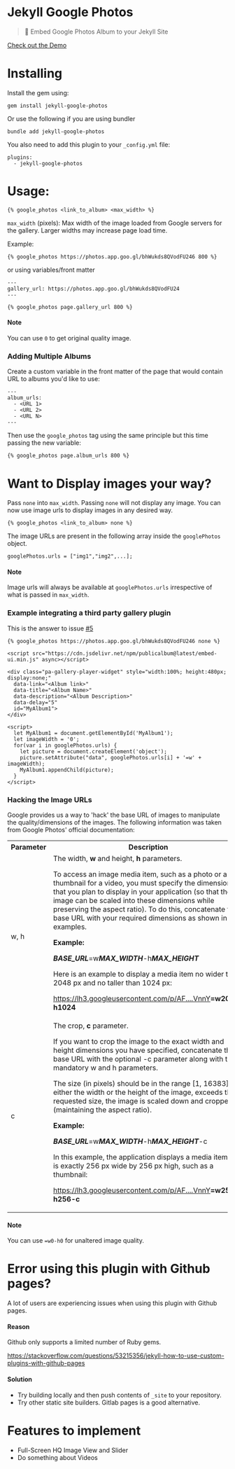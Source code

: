 
# Jekyll Google Photos

> 💎 Embed Google Photos Album to your Jekyll Site

[Check out the Demo](http://chira.ga/trip-to-annecy/)

# Installing

Install the gem using:
```
gem install jekyll-google-photos
```

Or use the following if you are using bundler
```
bundle add jekyll-google-photos
```

You also need to add this plugin to your `_config.yml` file:
```
plugins:
  - jekyll-google-photos
```

# Usage:
```
{% google_photos <link_to_album> <max_width> %}
```
`max_width` (pixels): Max width of the image loaded from Google servers for the gallery. Larger widths may increase page load time.

Example:
```
{% google_photos https://photos.app.goo.gl/bhWukds8QVodFU246 800 %}
```
or using variables/front matter
```
---
gallery_url: https://photos.app.goo.gl/bhWukds8QVodFU24
---

{% google_photos page.gallery_url 800 %}
```
#### Note
You can use `0` to get original quality image.

### Adding Multiple Albums

Create a custom variable in the front matter of the page that would contain URL to albums you'd like to use:
```
---
album_urls:
  - <URL 1>
  - <URL 2>
  - <URL N>
---
```
Then use the `google_photos` tag using the same principle but this time passing the new variable:
```
{% google_photos page.album_urls 800 %}
```

# Want to Display images your way?

Pass `none` into `max_width`. Passing `none` will not display any image. You can now use image urls to display images in any desired way.
```
{% google_photos <link_to_album> none %}
```
The image URLs are present in the following array inside the `googlePhotos` object.
```
googlePhotos.urls = ["img1","img2",...];
```
#### Note
Image urls will always be available at `googlePhotos.urls` irrespective of what is passed in `max_width`.

### Example integrating a third party gallery plugin

This is the answer to issue [#5](https://github.com/heychirag/jekyll-google-photos/issues/5)

```
{% google_photos https://photos.app.goo.gl/bhWukds8QVodFU246 none %}

<script src="https://cdn.jsdelivr.net/npm/publicalbum@latest/embed-ui.min.js" async></script>

<div class="pa-gallery-player-widget" style="width:100%; height:480px; display:none;"
  data-link="<Album link>"
  data-title="<Album Name>"
  data-description="<Album Description>"
  data-delay="5"
  id="MyAlbum1">
</div>

<script>
  let MyAlbum1 = document.getElementById('MyAlbum1');
  let imageWidth = '0';
  for(var i in googlePhotos.urls) {
    let picture = document.createElement('object');
    picture.setAttribute("data", googlePhotos.urls[i] + '=w' + imageWidth);
    MyAlbum1.appendChild(picture);
  }
</script>
```

### Hacking the Image URLs

Google provides us a way to 'hack' the base URL of images to manipulate the quality/dimensions of the images. The following information was taken from Google Photos' official documentation:

<table>
<tr>
<th>
Parameter
</th>
<th>
Description
</th>
</tr>
<tr>
<td>
w, h
</td>
<td>
The width,  <b>w</b>  and height,  <b>h</b>  parameters.

To access an image media item, such as a photo or a thumbnail for a video, you must specify the dimensions that you plan to display in your application (so that the image can be scaled into these dimensions while preserving the aspect ratio). To do this, concatenate the base URL with your required dimensions as shown in the examples.

<b>Example:</b>

<b><i>BASE_URL</i></b>=w<i><b>MAX_WIDTH</b></i>-h<i><b>MAX_HEIGHT</b></i>

Here is an example to display a media item no wider than 2048 px and no taller than 1024 px:

https://lh3.googleusercontent.com/p/AF....VnnY<b>=w2048-h1024</b>
</td>
</tr>
<tr>
<td>
c
</td>
<td>
The crop, <b>c</b> parameter.

If you want to crop the image to the exact width and height dimensions you have specified, concatenate the base URL with the optional -c parameter along with the mandatory w and h parameters.

The size (in pixels) should be in the range [1, 16383]. If either the width or the height of the image, exceeds the requested size, the image is scaled down and cropped (maintaining the aspect ratio).

<b>Example:</b>

<b><i>BASE_URL</i></b>=w<i><b>MAX_WIDTH</b></i>-h<i><b>MAX_HEIGHT</b></i>-c

In this example, the application displays a media item that is exactly 256 px wide by 256 px high, such as a thumbnail:

https://lh3.googleusercontent.com/p/AF....VnnY<b>=w256-h256-c</b>
</td>
</tr>
</table>

#### Note
You can use `=w0-h0` for unaltered image quality.

# Error using this plugin with Github pages?

A lot of users are experiencing issues when using this plugin with Github pages.

#### Reason

Github only supports a limited number of Ruby gems.

https://stackoverflow.com/questions/53215356/jekyll-how-to-use-custom-plugins-with-github-pages

#### Solution

 - Try building locally and then push contents of `_site` to your repository.
 - Try other static site builders. Gitlab pages is a good alternative.

# Features to implement

* Full-Screen HQ Image View and Slider
* Do something about Videos
